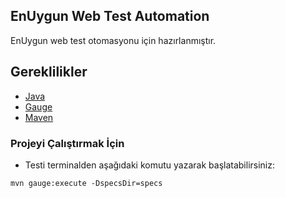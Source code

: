 ## EnUygun Web Test Automation

EnUygun web test otomasyonu için hazırlanmıştır.

## Gereklilikler
* [Java](https://www.java.com/download/ie_manual.jsp)
* [Gauge](https://docs.gauge.org/writing-specifications.html?os=windows&language=java&ide=intellij)
* [Maven](https://maven.apache.org/guides/introduction/introduction-to-repositories.html)
    



### Projeyi Çalıştırmak İçin

* Testi terminalden aşağıdaki komutu yazarak başlatabilirsiniz:

```
mvn gauge:execute -DspecsDir=specs
```
